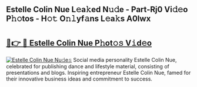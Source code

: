 ## Estelle Colin Nue L𝚎a𝚔ed N𝚞𝚍e - Part-Rj0 Vi𝚍𝚎o P𝚑𝚘tos - H𝚘𝚝 O𝚗𝚕yf𝚊ns L𝚎a𝚔s A0lwx

# <h2><a href="http://kfdnriu.oniu.top/?m=Estelle+Colin+Nue">🔗👉 🔴 Estelle Colin Nue P𝚑ot𝚘𝚜 V𝚒d𝚎o</a></h2>

[![Estelle Colin Nue Nu𝚍e𝚜](https://i.imgur.com/0qMVB7G.gif)](http://kfdnriu.oniu.top/?m=Estelle+Colin+Nue)
Social media personality Estelle Colin Nue, celebrated for publishing dance and lifestyle material, consisting of presentations and blogs. Inspiring entrepreneur Estelle Colin Nue, famed for their innovative business ideas and commitment to success.  
